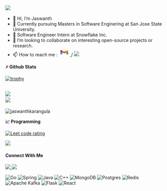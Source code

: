 


![](https://komarev.com/ghpvc/?username=jaswanthkarangula&style=plastic&color=dc143c)


- 👋 Hi, I’m Jaswanth
- 👀 Currently pursuing Masters in Software Enginering at San Jose State University.
- 🎯 Software Engineer Intern at Snowflake Inc.
- 💞️ I’m looking to collaborate on interesting open-source projects or research.
- 📫 How to reach me : <a href="mailto:jaswanthkarangula01@gmail.com"> <img src="img/gmail.png" height=25 width=35> </a> / <a href="https://www.linkedin.com/in/jaswanthkarangula/">
  <img src="https://img.shields.io/badge/linkedin-%230077B5.svg?&style=for-the-badge&logo=linkedin&logoColor=white" height=25>
</a>
<!---
JaswanthKarangula/JaswanthKarangula is a ✨ special ✨ repository because its `README.md` (this file) appears on your GitHub profile.
You can click the Preview link to take a look at your changes.
--->



<b>⚡ Github Stats</b>

[![trophy](https://github-profile-trophy.vercel.app/?username=jaswanthkarangula&theme=onedark)](https://github.com/ryo-ma/github-profile-trophy)
<p float="left">
  <br/>
<img height="180em" src="https://github-readme-stats.vercel.app/api?username=JaswanthKarangula&show_icons=true&hide_border=true&&count_private=true&include_all_commits=true" /> 
  <br/>
<img height="250em" src="https://github-readme-stats.vercel.app/api/top-langs/?username=JaswanthKarangula&theme=react&layout=compact&hide=css%22&langs_count=8"/>
  <br/>
  <p><img align="center" src="https://github-readme-streak-stats.herokuapp.com/?user=jaswanthkarangula&" alt="jaswanthkarangula" /></p>
</p>

<b>&#128200;  Programming</b>

<p align="left">
  <a href="https://leetcode.com/J__K/">
    <img src="https://cp-logo.vercel.app/leetcode/J__K" alt="Leet code rating" />
  </a>
  </p>
<p float="left">
<img height="390em" src="https://leetcard.jacoblin.cool/J__K?theme=dark&font=Karma&ext=contest" />
<!-- <img height="280em" src="https://raw.githubusercontent.com/J__K/cf-stats/main/output/light_card.svg" /> -->
</p>

<!-- 
<p><img align="left" src="https://github-readme-stats.vercel.app/api/top-langs?username=jaswanthkarangula&show_icons=true&locale=en&layout=compact" alt="jaswanthkarangula" /></p>

<p>&nbsp;<img align="center" src="https://github-readme-stats.vercel.app/api?username=jaswanthkarangula&show_icons=true&locale=en" alt="jaswanthkarangula" /></p>

<p><img align="center" src="https://github-readme-streak-stats.herokuapp.com/?user=jaswanthkarangula&" alt="jaswanthkarangula" /></p> -->

#### Connect With Me

 <p left="center">
<a href="https://twitter.com/J__K">
  <img src="https://img.shields.io/badge/twitter-%231DA1F2.svg?&style=for-the-badge&logo=twitter&logoColor=white" height=25>
</a> 
<a href="https://www.linkedin.com/in/jaswanthkarangula/">
  <img src="https://img.shields.io/badge/linkedin-%230077B5.svg?&style=for-the-badge&logo=linkedin&logoColor=white" height=25>
</a> 

<a href="jaswanthkarangula01@gmail.com">
<!--   <img src="	https://img.shields.io/badge/Gmail-D14836?style=for-the-badge&logo=gmail&logoColor=white" height=25> -->
</a>
</p>

  ![Go](https://img.shields.io/badge/go-%2300ADD8.svg?style=for-the-badge&logo=go&logoColor=white)
  ![Spring](https://img.shields.io/badge/spring-%236DB33F.svg?style=for-the-badge&logo=spring&logoColor=white)
  ![Java](https://img.shields.io/badge/java-%23ED8B00.svg?style=for-the-badge&logo=openjdk&logoColor=white)
  ![C++](https://img.shields.io/badge/c++-%2300599C.svg?style=for-the-badge&logo=c%2B%2B&logoColor=white)
  ![MongoDB](https://img.shields.io/badge/MongoDB-%234ea94b.svg?style=for-the-badge&logo=mongodb&logoColor=white)
  ![Postgres](https://img.shields.io/badge/postgres-%23316192.svg?style=for-the-badge&logo=postgresql&logoColor=white)
  ![Redis](https://img.shields.io/badge/redis-%23DD0031.svg?style=for-the-badge&logo=redis&logoColor=white)
  ![Apache Kafka](https://img.shields.io/badge/Apache%20Kafka-000?style=for-the-badge&logo=apachekafka)
  ![Flask](https://img.shields.io/badge/flask-%23000.svg?style=for-the-badge&logo=flask&logoColor=white)
  ![React](https://img.shields.io/badge/react-%2320232a.svg?style=for-the-badge&logo=react&logoColor=%2361DAFB)
  
